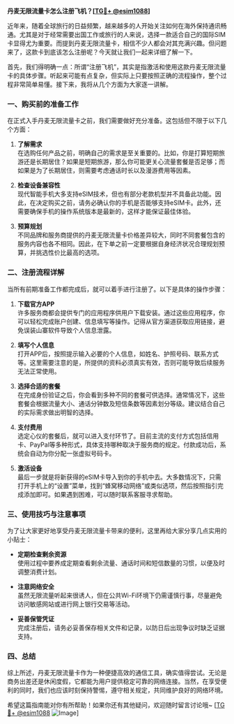 **丹麦无限流量卡怎么注册飞机？[[TG💪+ @esim1088](https://t.me/s/esim1088)]**

近年来，随着全球旅行的日益频繁，越来越多的人开始关注如何在海外保持通讯畅通。尤其是对于经常需要出国工作或旅行的人来说，选择一款适合自己的国际SIM卡显得尤为重要。而提到丹麦无限流量卡，相信不少人都会对其充满兴趣。但问题来了，这款卡到底该怎么注册呢？今天就让我们一起来详细了解一下。

首先，我们得明确一点：所谓“注册飞机”，其实是指激活和使用这款丹麦无限流量卡的具体步骤。听起来可能有点复杂，但实际上只要按照正确的流程操作，整个过程非常简单易懂。接下来，我将从几个方面为大家逐一讲解。

### 一、购买前的准备工作

在正式入手丹麦无限流量卡之前，我们需要做好充分准备。这包括但不限于以下几个方面：

1. **了解需求**  
   在选购任何产品之前，明确自己的需求是至关重要的。比如，你是打算短期旅游还是长期居住？如果是短期旅游，那么你可能更关心流量套餐是否足够；而如果是为了长期居住，则需要考虑通话时长以及漫游费用等因素。

2. **检查设备兼容性**  
   现代智能手机大多支持eSIM技术，但也有部分老款机型并不具备此功能。因此，在决定购买之前，请务必确认你的手机是否能够支持eSIM卡。此外，还需要确保手机的操作系统版本是最新的，这样才能保证最佳体验。

3. **预算规划**  
   不同品牌和服务商提供的丹麦无限流量卡价格差异较大，同时不同套餐包含的服务内容也各不相同。因此，在下单之前一定要根据自身经济状况合理规划预算，并挑选性价比最高的选项。

### 二、注册流程详解

当所有前期准备工作都完成后，就可以着手进行注册了。以下是具体的操作步骤：

1. **下载官方APP**  
   许多服务商都会提供专门的应用程序供用户下载安装。通过这些应用程序，你可以轻松完成账户创建、信息填写等操作。记得从官方渠道获取应用链接，避免误装山寨软件导致个人信息泄露。

2. **填写个人信息**  
   打开APP后，按照提示输入必要的个人信息，如姓名、护照号码、联系方式等。这里需要注意的是，所提供的资料必须真实有效，否则可能导致后续服务无法正常使用。

3. **选择合适的套餐**  
   在完成身份验证之后，你会看到多种不同的套餐可供选择。通常情况下，这些套餐会根据流量大小、通话分钟数及短信条数等因素划分等级。建议结合自己的实际需求做出明智的选择。

4. **支付费用**  
   选定心仪的套餐后，就可以进入支付环节了。目前主流的支付方式包括信用卡、PayPal等多种形式，具体支持哪种取决于服务商的规定。付款成功后，系统会自动为你分配一张虚拟号码卡。

5. **激活设备**  
   最后一步就是将新获得的eSIM卡导入到你的手机中去。大多数情况下，只需打开手机上的“设置”菜单，找到“蜂窝移动网络”或类似选项，然后按照指引完成添加即可。如果遇到困难，可以随时联系客服寻求帮助。

### 三、使用技巧与注意事项

为了让大家更好地享受丹麦无限流量卡带来的便利，这里再给大家分享几点实用的小贴士：

- **定期检查剩余资源**  
  使用过程中要养成定期查看剩余流量、通话时间和短信数量的习惯，以便及时调整消费计划。
  
- **注意网络安全**  
  虽然无限流量听起来很诱人，但在公共Wi-Fi环境下仍需谨慎行事，尽量避免访问敏感网站或进行网上银行交易等活动。
  
- **妥善保管凭证**  
  完成注册后，请务必妥善保存相关文件和记录，以防日后出现争议时缺乏证据支持。

### 四、总结

综上所述，丹麦无限流量卡作为一种便捷高效的通信工具，确实值得尝试。无论是商务出差还是休闲度假，它都能为用户提供稳定可靠的网络连接。当然，在享受便利的同时，我们也应该时刻保持警惕，遵守相关规定，共同维护良好的网络环境。

希望这篇指南能对你有所帮助！如果你还有其他疑问，欢迎随时留言讨论哦~ [[TG💪+ @esim1088](https://t.me/s/esim1088) ![Image](https://i.postimg.cc/4NQfJmqS/Snipaste-2025-05-13-00-14-12.png)]